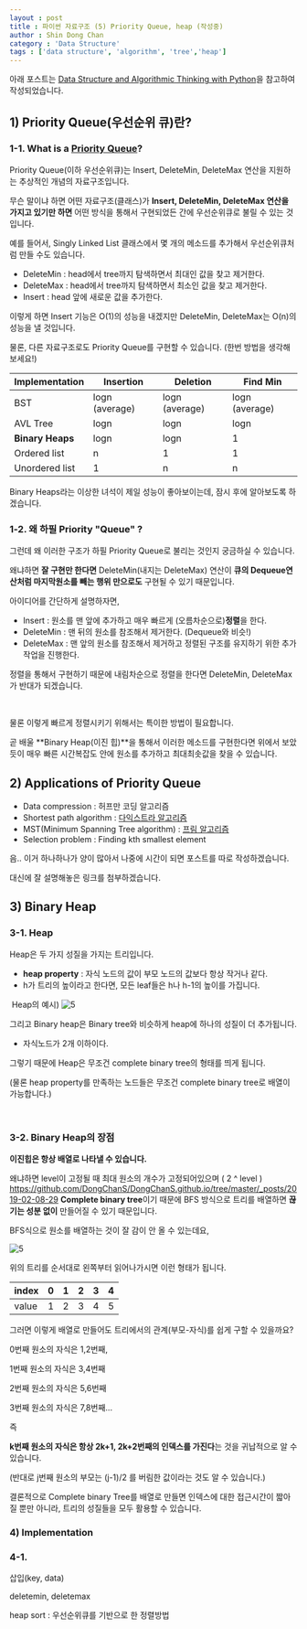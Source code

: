 ```yaml
---
layout : post
title : 파이썬 자료구조 (5) Priority Queue, heap (작성중)
author : Shin Dong Chan
category : 'Data Structure'
tags : ['data structure', 'algorithm', 'tree','heap']
---
```

아래 포스트는 [Data Structure and Algorithmic Thinking with Python](https://www.amazon.com/Data-Structures-Algorithmic-Thinking-Python-ebook/dp/B01MT6RIC7)을 참고하여 작성되었습니다.

## 1) Priority Queue(우선순위 큐)란?

### 1-1. What is a [Priority Queue](https://en.wikipedia.org/wiki/Priority_queue)?

Priority Queue(이하 우선순위큐)는 Insert, DeleteMin, DeleteMax 연산을 지원하는 추상적인 개념의 자료구조입니다.

무슨 말이냐 하면 어떤 자료구조(클래스)가 **Insert, DeleteMin, DeleteMax 연산을 가지고 있기만 하면** 어떤 방식을 통해서 구현되었든 간에 우선순위큐로 불릴 수 있는 것입니다.

예를 들어서, Singly Linked List 클래스에서 몇 개의 메소드를 추가해서 우선순위큐처럼 만들 수도 있습니다.

- DeleteMin : head에서 tree까지 탐색하면서 최대인 값을 찾고 제거한다.
- DeleteMax : head에서 tree까지 탐색하면서 최소인 값을 찾고 제거한다.
- Insert : head 앞에 새로운 값을 추가한다.

이렇게 하면 Insert 기능은 O(1)의 성능을 내겠지만 DeleteMin, DeleteMax는 O(n)의 성능을 낼 것입니다.

물론, 다른 자료구조로도 Priority Queue를 구현할 수 있습니다. (한번 방법을 생각해보세요!)

| Implementation   | Insertion      | Deletion       | Find Min       |
| ---------------- | -------------- | -------------- | -------------- |
| BST              | logn (average) | logn (average) | logn (average) |
| AVL Tree         | logn           | logn           | logn           |
| **Binary Heaps** | logn           | logn           | 1              |
| Ordered list     | n              | 1              | 1              |
| Unordered list   | 1              | n              | n              |

Binary Heaps라는 이상한 녀석이 제일 성능이 좋아보이는데, 잠시 후에 알아보도록 하겠습니다.

### 1-2. 왜 하필 Priority "Queue" ?

그런데 왜 이러한 구조가 하필 Priority Queue로 불리는 것인지 궁금하실 수 있습니다.

왜냐하면 **잘 구현만 한다면** DeleteMin(내지는 DeleteMax) 연산이 **큐의 Dequeue연산처럼 마지막원소를 빼는 행위 만으로도** 구현될 수 있기 때문입니다.

아이디어를 간단하게 설명하자면, 

- Insert : 원소를 맨 앞에 추가하고 매우 빠르게 (오름차순으로)**정렬**을 한다.
- DeleteMin : 맨 뒤의 원소를 참조해서 제거한다. (Dequeue와 비슷!)
- DeleteMax : 맨 앞의 원소를 참조해서 제거하고 정렬된 구조를 유지하기 위한 추가작업을 진행한다.

정렬을 통해서 구현하기 때문에 내림차순으로 정렬을 한다면 DeleteMin, DeleteMax가 반대가 되겠습니다.

<br>

물론 이렇게 빠르게 정렬시키기 위해서는 특이한 방법이 필요합니다.

곧 배울 **Binary Heap(이진 힙)**을 통해서 이러한 메소드를 구현한다면 위에서 보았듯이 매우 빠른 시간복잡도 안에 원소를 추가하고 최대최솟값을 찾을 수 있습니다.

## 2) Applications of Priority Queue

- Data compression : 허프만 코딩 알고리즘
- Shortest path algorithm : [다익스트라 알고리즘](https://ratsgo.github.io/data%20structure&algorithm/2017/11/26/dijkstra/)
- MST(Minimum Spanning Tree algorithm) : [프림 알고리즘](https://ratsgo.github.io/data%20structure&algorithm/2017/11/28/MST/)
- Selection problem : Finding kth smallest element

음.. 이거 하나하나가 양이 많아서 나중에 시간이 되면 포스트를 따로 작성하겠습니다.

대신에 잘 설명해놓은 링크를 첨부하겠습니다.

## 3) Binary Heap

### 3-1. Heap

Heap은 두 가지 성질을 가지는 트리입니다.

- **heap property** : 자식 노드의 값이 부모 노드의 값보다 항상 작거나 같다.
- h가 트리의 높이라고 한다면, 모든 leaf들은 h나 h-1의 높이를 가집니다.

​           Heap의  예시)                          ![5](C:\Users\student\Desktop\5.png)

그리고 Binary heap은 Binary tree와 비슷하게 heap에 하나의 성질이 더 추가됩니다.

- 자식노드가 2개 이하이다.

그렇기 때문에 Heap은 무조건 complete binary tree의 형태를 띄게 됩니다.

(물론 heap property를 만족하는 노드들은 무조건 complete binary tree로 배열이 가능합니다.)

<br>

### 3-2. Binary Heap의 장점

**이진힙은 항상 배열로 나타낼 수 있습니다.**

왜냐하면 level이 고정될 때 최대 원소의 개수가 고정되어있으며 ( 2 ^ level )
https://github.com/DongChanS/DongChanS.github.io/tree/master/_posts/2019-02-08-29
**Complete binary tree**이기 때문에 BFS 방식으로 트리를 배열하면 **끊기는 성분 없이** 만들어질 수 있기 때문입니다.

BFS식으로 원소를 배열하는 것이 잘 감이 안 올 수 있는데요,

![5](https://user-images.githubusercontent.com/37765338/52468338-c5e53880-2bcb-11e9-876f-972bd2cb9bab.png)

위의 트리를 순서대로 왼쪽부터 읽어나가시면 이런 형태가 됩니다.

| index | 0    | 1    | 2    | 3    | 4    |
| ----- | ---- | ---- | ---- | ---- | ---- |
| value | 1    | 2    | 3    | 4    | 5    |

그러면 이렇게 배열로 만들어도 트리에서의 관계(부모-자식)를 쉽게 구할 수 있을까요?

0번째 원소의 자식은 1,2번째,

1번째 원소의 자식은 3,4번째

2번째 원소의 자식은 5,6번째

3번째 원소의 자식은 7,8번째...

즉

**k번째 원소의 자식은 항상 2k+1, 2k+2번째의 인덱스를 가진다**는 것을 귀납적으로 알 수 있습니다.

(반대로 j번째 원소의 부모는 (j-1)/2 를 버림한 값이라는 것도 알 수 있습니다.)

결론적으로 Complete binary Tree를 배열로 만들면 인덱스에 대한 접근시간이 짧아질 뿐만 아니라, 트리의 성질들을 모두 활용할 수 있습니다.

### 4) Implementation

### 4-1. 

삽입(key, data)

deletemin, deletemax

heap sort : 우선순위큐를 기반으로 한 정렬방법

